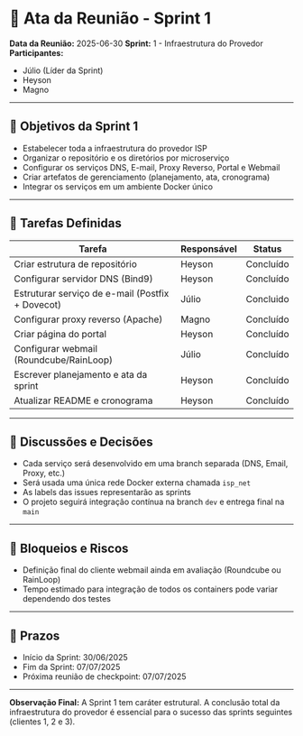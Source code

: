 # 📝 Ata da Reunião - Sprint 1

**Data da Reunião:** 2025-06-30
**Sprint:** 1 - Infraestrutura do Provedor
**Participantes:**

* Júlio (Líder da Sprint)
* Heyson
* Magno

---

## 🎯 Objetivos da Sprint 1

* Estabelecer toda a infraestrutura do provedor ISP
* Organizar o repositório e os diretórios por microserviço
* Configurar os serviços DNS, E-mail, Proxy Reverso, Portal e Webmail
* Criar artefatos de gerenciamento (planejamento, ata, cronograma)
* Integrar os serviços em um ambiente Docker único

---

## 📌 Tarefas Definidas

| Tarefa                                           | Responsável | Status       |
| ------------------------------------------------ | ----------- | ------------ |
| Criar estrutura de repositório                   | Heyson      | Concluído    |
| Configurar servidor DNS (Bind9)                  | Heyson      | Concluído    |
| Estruturar serviço de e-mail (Postfix + Dovecot) | Júlio      | Concluido  |
| Configurar proxy reverso (Apache)                | Magno      | Concluído |
| Criar página do portal                           | Heyson      | Concluído |
| Configurar webmail (Roundcube/RainLoop)          | Júlio     | Concluído |
| Escrever planejamento e ata da sprint            | Heyson      | Concluído    |
| Atualizar README e cronograma                    | Heyson      | Concluído    |

---

## 🔄 Discussões e Decisões

* Cada serviço será desenvolvido em uma branch separada (DNS, Email, Proxy, etc.)
* Será usada uma única rede Docker externa chamada `isp_net`
* As labels das issues representarão as sprints
* O projeto seguirá integração contínua na branch `dev` e entrega final na `main`

---

## 🚧 Bloqueios e Riscos

* Definição final do cliente webmail ainda em avaliação (Roundcube ou RainLoop)
* Tempo estimado para integração de todos os containers pode variar dependendo dos testes

---

## 📆 Prazos

* Início da Sprint: 30/06/2025
* Fim da Sprint: 07/07/2025
* Próxima reunião de checkpoint: 07/07/2025

---

**Observação Final:** A Sprint 1 tem caráter estrutural. A conclusão total da infraestrutura do provedor é essencial para o sucesso das sprints seguintes (clientes 1, 2 e 3).
